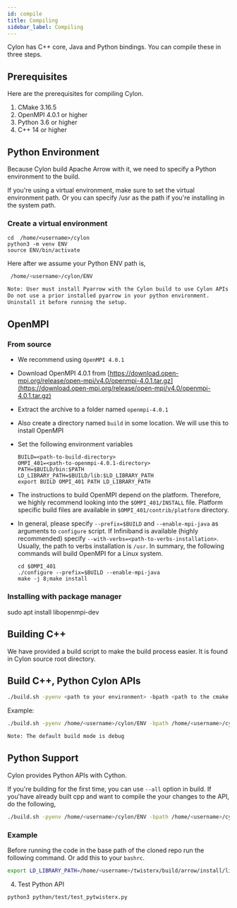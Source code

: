 ```yaml
---
id: compile
title: Compiling
sidebar_label: Compiling
---
```


Cylon has C++ core, Java and Python bindings. You can compile these in three steps.

## Prerequisites

Here are the prerequisites for compiling Cylon.

1. CMake 3.16.5
2. OpenMPI 4.0.1 or higher
3. Python 3.6 or higher
4. C++ 14 or higher

## Python Environment

Because Cylon build Apache Arrow with it, we need to specify a Python environment to the build.

If you're using a virtual environment, make sure to set the virtual environment path. Or you can specify /usr as
the path if you're installing in the system path.

### Create a virtual environment

```
cd  /home/<username>/cylon
python3 -m venv ENV
source ENV/bin/activate
```

Here after we assume your Python ENV path is,

```bash
 /home/<username>/cylon/ENV
```

```txt
Note: User must install Pyarrow with the Cylon build to use Cylon APIs.
Do not use a prior installed pyarrow in your python environment.
Uninstall it before running the setup.
```

## OpenMPI

### From source

* We recommend using `OpenMPI 4.0.1`
* Download OpenMPI 4.0.1 from [https://download.open-mpi.org/release/open-mpi/v4.0/openmpi-4.0.1.tar.gz](https://download.open-mpi.org/release/open-mpi/v4.0/openmpi-4.0.1.tar.gz)
* Extract the archive to a folder named `openmpi-4.0.1`
* Also create a directory named `build` in some location. We will use this to install OpenMPI
* Set the following environment variables

  ```text
  BUILD=<path-to-build-directory>
  OMPI_401=<path-to-openmpi-4.0.1-directory>
  PATH=$BUILD/bin:$PATH
  LD_LIBRARY_PATH=$BUILD/lib:$LD_LIBRARY_PATH
  export BUILD OMPI_401 PATH LD_LIBRARY_PATH
  ```

* The instructions to build OpenMPI depend on the platform. Therefore, we highly recommend looking into the `$OMPI_401/INSTALL` file. Platform specific build files are available in `$OMPI_401/contrib/platform` directory.
* In general, please specify `--prefix=$BUILD` and `--enable-mpi-java` as arguments to `configure` script. If Infiniband is available \(highly recommended\) specify `--with-verbs=<path-to-verbs-installation>`. Usually, the path to verbs installation is `/usr`. In summary, the following commands will build OpenMPI for a Linux system.

  ```text
  cd $OMPI_401
  ./configure --prefix=$BUILD --enable-mpi-java
  make -j 8;make install
  ```
### Installing with package manager

sudo apt install libopenmpi-dev

## Building C++

We have provided a build script to make the build process easier. It is found in Cylon source root directory.

## Build C++, Python Cylon APIs

```bash
./build.sh -pyenv <path to your environment> -bpath <path to the cmake build directory> [--release | --debug]
```

Example:

```bash
./build.sh -pyenv /home/<username>/cylon/ENV -bpath /home/<username>/cylon/build --cpp --release
```

```txt
Note: The default build mode is debug
```

## Python Support

Cylon provides Python APIs with Cython.

If you're building for the first time, you can use `--all` option in build.
If you'have already built cpp and want to compile the your changes to the API,
do the following,

```bash
./build.sh -pyenv /home/<username>/cylon/ENV -bpath /home/<username>/cylon/build --python
```

### Example

Before running the code in the base path of the cloned repo
run the following command. Or add this to your `bashrc`.

```bash
export LD_LIBRARY_PATH=/home/<username>/twisterx/build/arrow/install/lib:/home/<username>/twisterx/build/lib:$LD_LIBRARY_PATH
```

4. Test Python API


```bash
python3 python/test/test_pytwisterx.py
```